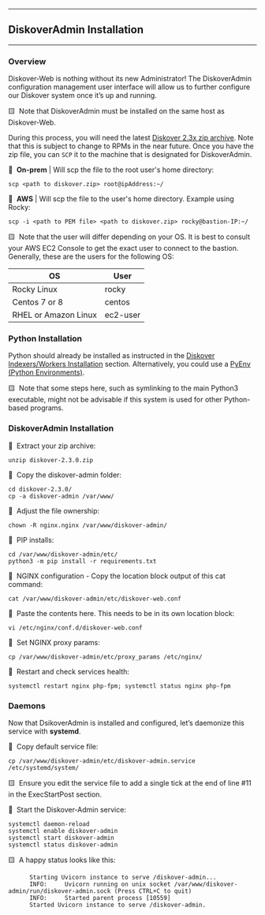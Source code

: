 ___
## DiskoverAdmin Installation
___

### Overview

Diskover-Web is nothing without its new Administrator! The DiskoverAdmin configuration management user interface will allow us to further configure our Diskover system once it’s up and running.

🟨 &nbsp;Note that DiskoverAdmin must be installed on the same host as Diskover-Web.

During this process, you will need the latest [Diskover 2.3x zip archive](https://download.diskoverdata.com/). Note that this is subject to change to RPMs in the near future. Once you have the zip file, you can `SCP` it to the machine that is designated for DiskoverAdmin. 

🔴 &nbsp;**On-prem** | Will scp the file to the root user's home directory:
```
scp <path to diskover.zip> root@ipAddress:~/
```

🔴 &nbsp;**AWS** | Will scp the file to the user's home directory. Example using Rocky:
```
scp -i <path to PEM file> <path to diskover.zip> rocky@bastion-IP:~/
```

🟨 &nbsp;Note that the user will differ depending on your OS. It is best to consult your AWS EC2 Console to get the exact user to connect to the bastion. Generally, these are the users for the following OS:

| OS | User |
| --- | --- |
| Rocky Linux | rocky |
| Centos 7 or 8 | centos |
| RHEL or Amazon Linux | ec2-user |

### Python Installation

Python should already be installed as instructed in the [Diskover Indexers/Workers Installation]() section. Alternatively, you could use a [PyEnv (Python Environments)]().

🟨 &nbsp;Note that some steps here, such as symlinking to the main Python3 executable, might not be advisable if this system is used for other Python-based programs.

### DiskoverAdmin Installation

🔴 &nbsp;Extract your zip archive:
```
unzip diskover-2.3.0.zip
```

🔴 &nbsp;Copy the diskover-admin folder:
```
cd diskover-2.3.0/
cp -a diskover-admin /var/www/
```

🔴 &nbsp;Adjust the file ownership:
```
chown -R nginx.nginx /var/www/diskover-admin/
```

🔴 &nbsp;PIP installs:
```
cd /var/www/diskover-admin/etc/
python3 -m pip install -r requirements.txt
```

🔴 &nbsp;NGINX configuration - Copy the location block output of this cat command:
```
cat /var/www/diskover-admin/etc/diskover-web.conf
```

🔴 &nbsp;Paste the contents here. This needs to be in its own location block:
```
vi /etc/nginx/conf.d/diskover-web.conf
```

🔴 &nbsp;Set NGINX proxy params:
```
cp /var/www/diskover-admin/etc/proxy_params /etc/nginx/
```

🔴 &nbsp;Restart and check services health:
```
systemctl restart nginx php-fpm; systemctl status nginx php-fpm
```

### Daemons 

Now that DsikoverAdmin is installed and configured, let’s daemonize this service with **systemd**.

🔴 &nbsp;Copy default service file:
```
cp /var/www/diskover-admin/etc/diskover-admin.service /etc/systemd/system/
```

🟨 &nbsp;Ensure you edit the service file to add a single tick at the end of line #11 in the ExecStartPost section.

🔴 &nbsp;Start the Diskover-Admin service:
```
systemctl daemon-reload
systemctl enable diskover-admin
systemctl start diskover-admin
systemctl status diskover-admin
```

🟨 &nbsp;A happy status looks like this:
```
      Starting Uvicorn instance to serve /diskover-admin...
      INFO:     Uvicorn running on unix socket /var/www/diskover-admin/run/diskover-admin.sock (Press CTRL+C to quit)
      INFO:     Started parent process [10559]
      Started Uvicorn instance to serve /diskover-admin. 
```
